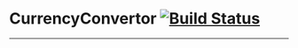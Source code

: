 # CurrencyConvertor [![Build Status](https://travis-ci.org/singhmanav/CurrencyConvertor.svg)](https://travis-ci.org/singhmanav/CurrencyConvertor)
-----
